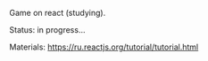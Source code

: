 Game on react (studying).

Status: in progress...

Materials:
https://ru.reactjs.org/tutorial/tutorial.html